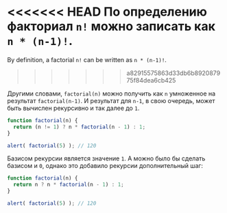 <<<<<<< HEAD
По определению факториал `n!` можно записать как `n * (n-1)!`.
=======
By definition, a factorial `n!` can be written as `n * (n-1)!`.
>>>>>>> a82915575863d33db6b892087975f84dea6cb425

Другими словами, `factorial(n)` можно получить как `n` умноженное на результат `factorial(n-1)`. И результат для `n-1`, в свою очередь, может быть вычислен рекурсивно и так далее до `1`.

```js run
function factorial(n) {
  return (n != 1) ? n * factorial(n - 1) : 1;
}

alert( factorial(5) ); // 120
```

Базисом рекурсии является значение `1`. А можно было бы сделать базисом и `0`, однако это добавило рекурсии дополнительный шаг:

```js run
function factorial(n) {
  return n ? n * factorial(n - 1) : 1;
}

alert( factorial(5) ); // 120
```
